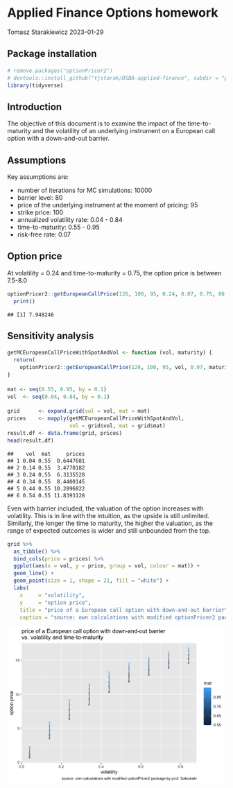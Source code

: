 Applied Finance Options homework
================
Tomasz Starakiewicz
2023-01-29

## Package installation

``` r
# remove.packages("optionPricer2")
# devtools::install_github("tjstarak/DSBA-applied-finance", subdir = "pkg")
library(tidyverse)
```

## Introduction

The objective of this document is to examine the impact of the
time-to-maturity and the volatility of an underlying instrument on a
European call option with a down-and-out barrier.

## Assumptions

Key assumptions are:

- number of iterations for MC simulations: 10000
- barrier level: 80
- price of the underlying instrument at the moment of pricing: 95
- strike price: 100
- annualized volatility rate: 0.04 - 0.84
- time-to-maturity: 0.55 - 0.95
- risk-free rate: 0.07

## Option price

At volatility = 0.24 and time-to-maturity = 0.75, the option price is
between 7.5-8.0

``` r
optionPricer2::getEuropeanCallPrice(126, 100, 95, 0.24, 0.07, 0.75, 80, 10000) %>% 
  print()
```

    ## [1] 7.948246

## Sensitivity analysis

``` r
getMCEuropeanCallPriceWithSpotAndVol <- function (vol, maturity) {
  return(
    optionPricer2::getEuropeanCallPrice(126, 100, 95, vol, 0.07, maturity, 80, 10000))
}

mat <- seq(0.55, 0.95, by = 0.1)
vol  <- seq(0.04, 0.84, by = 0.1)

grid      <- expand.grid(vol = vol, mat = mat)
prices    <- mapply(getMCEuropeanCallPriceWithSpotAndVol, 
                    vol = grid$vol, mat = grid$mat)
result.df <- data.frame(grid, prices)
head(result.df)
```

    ##    vol  mat     prices
    ## 1 0.04 0.55  0.6447681
    ## 2 0.14 0.55  3.4770182
    ## 3 0.24 0.55  6.3135528
    ## 4 0.34 0.55  8.4400145
    ## 5 0.44 0.55 10.2896822
    ## 6 0.54 0.55 11.8393128

Even with barrier included, the valuation of the option increases with
volatility. This is in line with the intuition, as the upside is still
unlimited. Similarly, the longer the time to maturity, the higher the
valuation, as the range of expected outcomes is wider and still
unbounded from the top.

``` r
grid %>% 
  as_tibble() %>%
  bind_cols(price = prices) %>%
  ggplot(aes(x = vol, y = price, group = vol, colour = mat)) +
  geom_line() +
  geom_point(size = 1, shape = 21, fill = "white") +
  labs(
    x     = "volatility",
    y     = "option price",
    title = "price of a European call option with down-and-out barrier\nvs. volatility and time-to-maturity",
    caption = "source: own calculations with modified optionPricer2 package by prof. Sakowski")
```

![](report_files/figure-gfm/unnamed-chunk-4-1.png)<!-- -->
